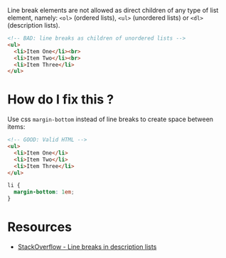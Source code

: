 Line break elements are not allowed as direct children of any type of list element, namely: `<ol>` (ordered lists), `<ul>` (unordered lists) or `<dl>` (description lists).

```html
<!-- BAD: line breaks as children of unordered lists -->
<ul>
  <li>Item One</li><br>
  <li>Item Two</li><br>
  <li>Item Three</li>
</ul>
```

# How do I fix this ?

Use css `margin-bottom` instead of line breaks to create space between items:

```html
<!-- GOOD: Valid HTML -->
<ul>
  <li>Item One</li>
  <li>Item Two</li>
  <li>Item Three</li>
</ul>
```
```css
li {
  margin-bottom: 1em;
}
```

# Resources

* [StackOverflow - Line breaks in description lists](http://stackoverflow.com/questions/23687838/how-to-add-a-line-break-br-in-dl-in-html)
